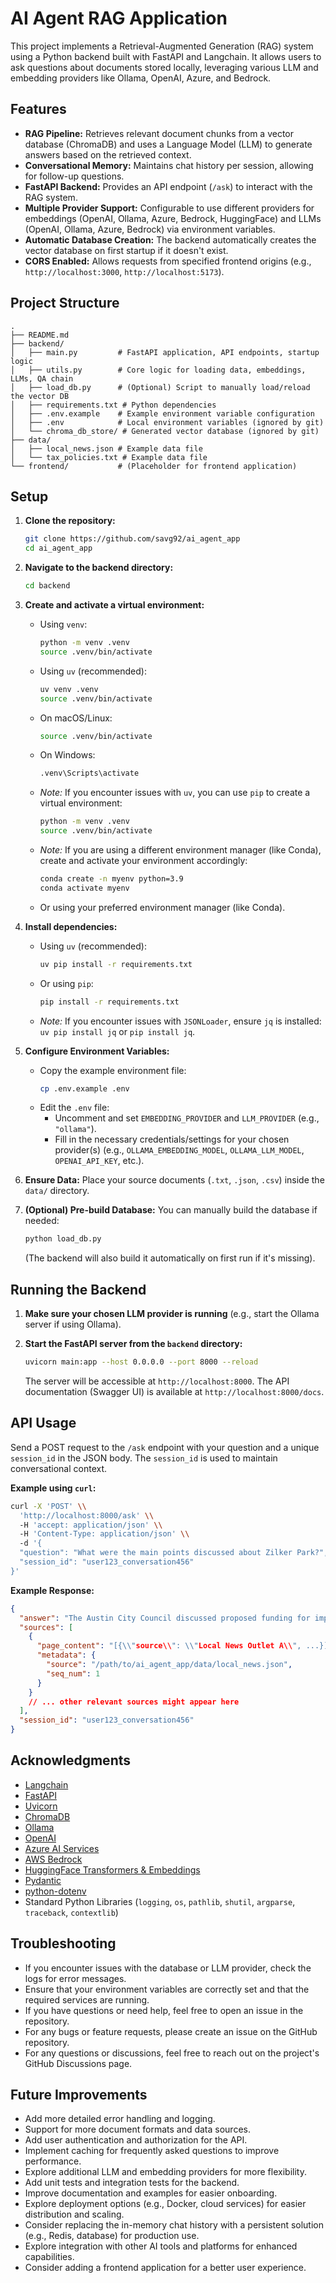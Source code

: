 # AI Agent RAG Application

This project implements a Retrieval-Augmented Generation (RAG) system using a Python backend built with FastAPI and Langchain. It allows users to ask questions about documents stored locally, leveraging various LLM and embedding providers like Ollama, OpenAI, Azure, and Bedrock.

## Features

*   **RAG Pipeline:** Retrieves relevant document chunks from a vector database (ChromaDB) and uses a Language Model (LLM) to generate answers based on the retrieved context.
*   **Conversational Memory:** Maintains chat history per session, allowing for follow-up questions.
*   **FastAPI Backend:** Provides an API endpoint (`/ask`) to interact with the RAG system.
*   **Multiple Provider Support:** Configurable to use different providers for embeddings (OpenAI, Ollama, Azure, Bedrock, HuggingFace) and LLMs (OpenAI, Ollama, Azure, Bedrock) via environment variables.
*   **Automatic Database Creation:** The backend automatically creates the vector database on first startup if it doesn't exist.
*   **CORS Enabled:** Allows requests from specified frontend origins (e.g., `http://localhost:3000`, `http://localhost:5173`).

## Project Structure

```
.
├── README.md
├── backend/
│   ├── main.py         # FastAPI application, API endpoints, startup logic
│   ├── utils.py        # Core logic for loading data, embeddings, LLMs, QA chain
│   ├── load_db.py      # (Optional) Script to manually load/reload the vector DB
│   ├── requirements.txt # Python dependencies
│   ├── .env.example    # Example environment variable configuration
│   ├── .env            # Local environment variables (ignored by git)
│   └── chroma_db_store/ # Generated vector database (ignored by git)
├── data/
│   ├── local_news.json # Example data file
│   └── tax_policies.txt # Example data file
└── frontend/           # (Placeholder for frontend application)
```

## Setup

1.  **Clone the repository:**
    ```bash
    git clone https://github.com/savg92/ai_agent_app
    cd ai_agent_app
    ```

2.  **Navigate to the backend directory:**
    ```bash
    cd backend
    ```

3.  **Create and activate a virtual environment:**
    *   Using `venv`:
        ```bash
        python -m venv .venv
        source .venv/bin/activate
        ```
    *   Using `uv` (recommended):
        ```bash
        uv venv .venv
        source .venv/bin/activate
        ```
    *   On macOS/Linux:
        ```bash
        source .venv/bin/activate
        ```
    *   On Windows:
        ```bash
        .venv\Scripts\activate
        ```
    *   *Note:* If you encounter issues with `uv`, you can use `pip` to create a virtual environment:
        ```bash
        python -m venv .venv
        source .venv/bin/activate
        ```
    *   *Note:* If you are using a different environment manager (like Conda), create and activate your environment accordingly:
        ```bash
        conda create -n myenv python=3.9
        conda activate myenv
        ```

    *   Or using your preferred environment manager (like Conda).

4.  **Install dependencies:**
    *   Using `uv` (recommended):
        ```bash
        uv pip install -r requirements.txt
        ```
    *   Or using `pip`:
        ```bash
        pip install -r requirements.txt
        ```
    *   *Note:* If you encounter issues with `JSONLoader`, ensure `jq` is installed: `uv pip install jq` or `pip install jq`.

5.  **Configure Environment Variables:**
    *   Copy the example environment file:
        ```bash
        cp .env.example .env
        ```
    *   Edit the `.env` file:
        *   Uncomment and set `EMBEDDING_PROVIDER` and `LLM_PROVIDER` (e.g., `"ollama"`).
        *   Fill in the necessary credentials/settings for your chosen provider(s) (e.g., `OLLAMA_EMBEDDING_MODEL`, `OLLAMA_LLM_MODEL`, `OPENAI_API_KEY`, etc.).

6.  **Ensure Data:** Place your source documents (`.txt`, `.json`, `.csv`) inside the `data/` directory.

7.  **(Optional) Pre-build Database:** You can manually build the database if needed:
    ```bash
    python load_db.py
    ```
    (The backend will also build it automatically on first run if it's missing).

## Running the Backend

1.  **Make sure your chosen LLM provider is running** (e.g., start the Ollama server if using Ollama).

2.  **Start the FastAPI server from the `backend` directory:**
    ```bash
    uvicorn main:app --host 0.0.0.0 --port 8000 --reload
    ```
    The server will be accessible at `http://localhost:8000`. The API documentation (Swagger UI) is available at `http://localhost:8000/docs`.

## API Usage

Send a POST request to the `/ask` endpoint with your question and a unique `session_id` in the JSON body. The `session_id` is used to maintain conversational context.

**Example using `curl`:**

```bash
curl -X 'POST' \\
  'http://localhost:8000/ask' \\
  -H 'accept: application/json' \\
  -H 'Content-Type: application/json' \\
  -d '{
  "question": "What were the main points discussed about Zilker Park?",
  "session_id": "user123_conversation456"
}'
```

**Example Response:**

```json
{
  "answer": "The Austin City Council discussed proposed funding for improvements to Zilker Park, including new trail maintenance and facility upgrades. Public comment period is now open.",
  "sources": [
    {
      "page_content": "[{\\"source\\": \\"Local News Outlet A\\", ...}]",
      "metadata": {
        "source": "/path/to/ai_agent_app/data/local_news.json",
        "seq_num": 1
      }
    }
    // ... other relevant sources might appear here
  ],
  "session_id": "user123_conversation456"
}
```


## Acknowledgments
*   [Langchain](https://www.langchain.com/)
*   [FastAPI](https://fastapi.tiangolo.com/)
*   [Uvicorn](https://www.uvicorn.org/)
*   [ChromaDB](https://www.trychroma.com/)
*   [Ollama](https://ollama.com/)
*   [OpenAI](https://openai.com/)
*   [Azure AI Services](https://azure.microsoft.com/en-us/products/ai-services/)
*   [AWS Bedrock](https://aws.amazon.com/bedrock/)
*   [HuggingFace Transformers & Embeddings](https://huggingface.co/)
*   [Pydantic](https://docs.pydantic.dev/)
*   [python-dotenv](https://github.com/theskumar/python-dotenv)
*   Standard Python Libraries (`logging`, `os`, `pathlib`, `shutil`, `argparse`, `traceback`, `contextlib`)

## Troubleshooting
*   If you encounter issues with the database or LLM provider, check the logs for error messages.
*   Ensure that your environment variables are correctly set and that the required services are running.
*   If you have questions or need help, feel free to open an issue in the repository.
*   For any bugs or feature requests, please create an issue on the GitHub repository.
*   For any questions or discussions, feel free to reach out on the project's GitHub Discussions page.

## Future Improvements
*   Add more detailed error handling and logging.
*   Support for more document formats and data sources.
*   Add user authentication and authorization for the API.
*   Implement caching for frequently asked questions to improve performance.
*   Explore additional LLM and embedding providers for more flexibility.
*   Add unit tests and integration tests for the backend.
*   Improve documentation and examples for easier onboarding.
*   Explore deployment options (e.g., Docker, cloud services) for easier distribution and scaling.
*   Consider replacing the in-memory chat history with a persistent solution (e.g., Redis, database) for production use.
*   Explore integration with other AI tools and platforms for enhanced capabilities.
*   Consider adding a frontend application for a better user experience.